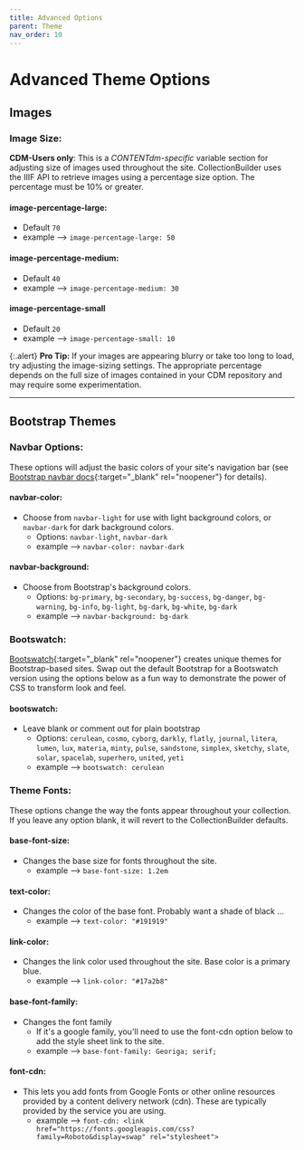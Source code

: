 ```yaml
---
title: Advanced Options
parent: Theme
nav_order: 10
---
```


# Advanced Theme Options

## Images 

### Image Size:

**CDM-Users only**: This is a *CONTENTdm-specific* variable section for adjusting size of images used throughout the site.
CollectionBuilder uses the IIIF API to retrieve images using a percentage size option. 
The percentage must be 10% or greater.

#### **image-percentage-large**:
- Default `70`
- example --> `image-percentage-large: 50`

#### **image-percentage-medium**: 
- Default `40` 
- example --> `image-percentage-medium: 30`

#### **image-percentage-small**
- Default `20`
- example --> `image-percentage-small: 10`

{:.alert}
**Pro Tip:** If your images are appearing blurry or take too long to load, try adjusting the image-sizing settings. The appropriate percentage depends on the full size of images contained in your CDM repository and may require some experimentation.


***

## Bootstrap Themes

### Navbar Options:

These options will adjust the basic colors of your site's navigation bar (see [Bootstrap navbar docs](https://getbootstrap.com/docs/4.4/components/navbar/){:target="_blank" rel="noopener"} for details).

#### **navbar-color**: 
- Choose from `navbar-light` for use with light background colors, or `navbar-dark` for dark background colors.
	- Options:  `navbar-light`, `navbar-dark`
	- example --> `navbar-color: navbar-dark`

#### **navbar-background**: 
- Choose from Bootstrap's background colors.
	- Options: `bg-primary`, `bg-secondary`, `bg-success`, `bg-danger`, `bg-warning`, `bg-info`, `bg-light`, `bg-dark`, `bg-white`, `bg-dark`
	- example --> `navbar-background: bg-dark`

### Bootswatch:

[Bootswatch](https://bootswatch.com/){:target="_blank" rel="noopener"} creates unique themes for Bootstrap-based sites. 
Swap out the default Bootstrap for a Bootswatch version using the options below as a fun way to demonstrate the power of CSS to transform look and feel. 

#### **bootswatch**: 
- Leave blank or comment out for plain bootstrap
	- Options: `cerulean`, `cosmo`, `cyborg`, `darkly`, `flatly`, `journal`, `litera`, `lumen`, `lux`, `materia`, `minty`, `pulse`, `sandstone`, `simplex`, `sketchy`, `slate`, `solar`, `spacelab`, `superhero`, `united`, `yeti`
	- example --> `bootswatch: cerulean`

### Theme Fonts:

These options change the way the fonts appear throughout your collection. 
If you leave any option blank, it will revert to the CollectionBuilder defaults.

#### **base-font-size**: 
- Changes the base size for fonts throughout the site.
	- example --> `base-font-size: 1.2em`

#### **text-color**: 
- Changes the color of the base font. Probably want a shade of black ... 
	- example --> `text-color: "#191919"`

#### **link-color**: 
- Changes the link color used throughout the site. Base color is a primary blue. 
	- example --> `link-color: "#17a2b8"`

#### **base-font-family**: 
- Changes the font family
	- If it's a google family, you'll need to use the font-cdn option below to add the style sheet link to the site.
	- example --> `base-font-family: Georiga; serif;`

#### **font-cdn**: 
- This lets you add fonts from Google Fonts or other online resources provided by a content delivery network (cdn). These are typically provided by the service you are using. 
	- example --> `font-cdn: <link href="https://fonts.googleapis.com/css?family=Roboto&display=swap" rel="stylesheet">`

